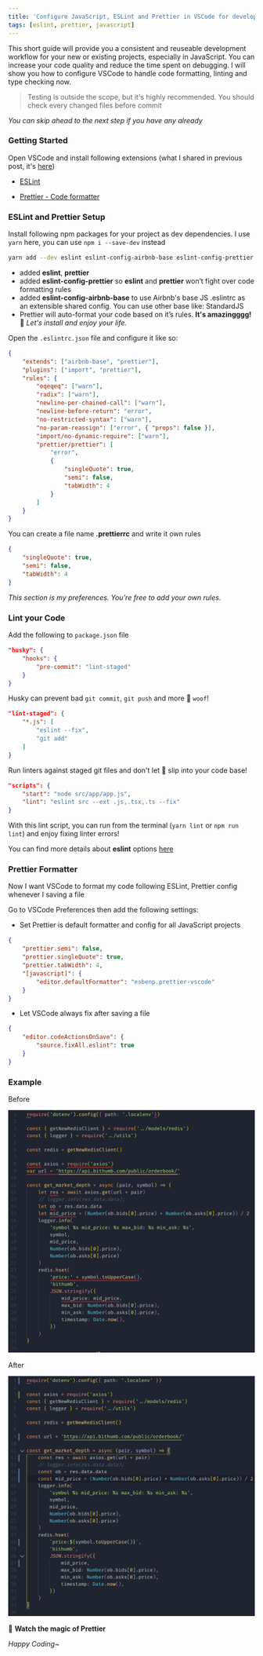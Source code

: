 ```yaml
---
title: 'Configure JavaScript, ESLint and Prettier in VSCode for development'
tags: [eslint, prettier, javascript]
---
```


This short guide will provide you a consistent and reuseable development workflow for your new or existing projects, especially in JavaScript. You can increase your code quality and reduce the time spent on debugging. I will show you how to configure VSCode to handle code formatting, linting and type checking now.
<!-- more -->

> Testing is outside the scope, but it's highly recommended. You should check every changed files before commit

_You can skip ahead to the next step if you have any already_

### Getting Started

Open VSCode and install following extensions (what I shared in previous post, it's [here](https://anhthang.org/2020/04/24/vscode-extensions-for-developers))

-   [ESLint](https://marketplace.visualstudio.com/items?itemName=dbaeumer.vscode-eslint)

-   [Prettier - Code formatter](https://marketplace.visualstudio.com/items?itemName=esbenp.prettier-vscode)

### ESLint and Prettier Setup

Install following npm packages for your project as dev dependencies. I use `yarn` here, you can use `npm i --save-dev` instead

```bash
yarn add --dev eslint eslint-config-airbnb-base eslint-config-prettier eslint-plugin-import eslint-plugin-prettier husky lint-staged prettier
```

-   added **eslint**, **prettier**
-   added **eslint-config-prettier** so **eslint** and **prettier** won’t fight over code formatting rules
-   added **eslint-config-airbnb-base** to use Airbnb's base JS .eslintrc as an extensible shared config. You can use other base like: StandardJS
-   Prettier will auto-format your code based on it’s rules. **It's amazingggg!** 🤩 _Let's install and enjoy your life._

Open the `.eslintrc.json` file and configure it like so:

```json
{
    "extends": ["airbnb-base", "prettier"],
    "plugins": ["import", "prettier"],
    "rules": {
        "eqeqeq": ["warn"],
        "radix": ["warn"],
        "newline-per-chained-call": ["warn"],
        "newline-before-return": "error",
        "no-restricted-syntax": ["warn"],
        "no-param-reassign": ["error", { "props": false }],
        "import/no-dynamic-require": ["warn"],
        "prettier/prettier": [
            "error",
            {
                "singleQuote": true,
                "semi": false,
                "tabWidth": 4
            }
        ]
    }
}
```

You can create a file name **.prettierrc** and write it own rules

```json
{
    "singleQuote": true,
    "semi": false,
    "tabWidth": 4
}
```

_This section is my preferences. You're free to add your own rules._

### Lint your Code

Add the following to `package.json` file

```json
"husky": {
    "hooks": {
        "pre-commit": "lint-staged"
    }
}
```

Husky can prevent bad `git commit`, `git push` and more 🐶 `woof`!

```json
"lint-staged": {
    "*.js": [
        "eslint --fix",
        "git add"
    ]
}
```

Run linters against staged git files and don't let 💩 slip into your code base!

```json
"scripts": {
    "start": "node src/app/app.js",
    "lint": "eslint src --ext .js,.tsx,.ts --fix"
}
```

With this lint script, you can run from the terminal (`yarn lint` or `npm run lint`) and enjoy fixing linter errors!

You can find more details about **eslint** options [here](https://eslint.org/docs/user-guide/command-line-interface)

### Prettier Formatter

Now I want VSCode to format my code following ESLint, Prettier config whenever I saving a file

Go to VSCode Preferences then add the following settings:

-   Set Prettier is default formatter and config for all JavaScript projects

```json
{
    "prettier.semi": false,
    "prettier.singleQuote": true,
    "prettier.tabWidth": 4,
    "[javascript]": {
        "editor.defaultFormatter": "esbenp.prettier-vscode"
    }
}
```

-   Let VSCode always fix after saving a file

```json
{
    "editor.codeActionsOnSave": {
        "source.fixAll.eslint": true
    }
}
```

### Example

Before

![before](https://raw.githubusercontent.com/anhthang/org/master/img/prettier-before.png)

After

![after](https://raw.githubusercontent.com/anhthang/org/master/img/prettier-after.png)

🥳 **Watch the magic of Prettier**

_Happy Coding~_
